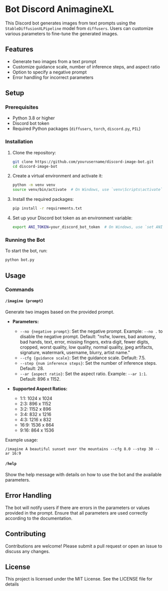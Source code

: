 # Bot Discord AnimagineXL

This Discord bot generates images from text prompts using the `StableDiffusionXLPipeline` model from `diffusers`. Users can customize various parameters to fine-tune the generated images.

## Features

- Generate two images from a text prompt
- Customize guidance scale, number of inference steps, and aspect ratio
- Option to specify a negative prompt
- Error handling for incorrect parameters

## Setup

### Prerequisites

- Python 3.8 or higher
- Discord bot token
- Required Python packages (`diffusers`, `torch`, `discord.py`, `PIL`)

### Installation

1. Clone the repository:
    ```sh
    git clone https://github.com/yourusername/discord-image-bot.git
    cd discord-image-bot
    ```

2. Create a virtual environment and activate it:
    ```sh
    python -m venv venv
    source venv/bin/activate  # On Windows, use `venv\Scripts\activate`
    ```

3. Install the required packages:
    ```sh
    pip install -r requirements.txt
    ```

4. Set up your Discord bot token as an environment variable:
    ```sh
    export ANI_TOKEN=your_discord_bot_token  # On Windows, use `set ANI_TOKEN=your_discord_bot_token`
    ```

### Running the Bot

To start the bot, run:
```sh
python bot.py
```

## Usage

### Commands

#### `/imagine {prompt}`

Generate two images based on the provided prompt.

- **Parameters:**
  - `--no {negative prompt}`: Set the negative prompt. Example: `--no .` to disable the negative prompt. Default: "nsfw, lowres, bad anatomy, bad hands, text, error, missing fingers, extra digit, fewer digits, cropped, worst quality, low quality, normal quality, jpeg artifacts, signature, watermark, username, blurry, artist name."
  - `--cfg {guidance scale}`: Set the guidance scale. Default: 7.5.
  - `--step {num inference steps}`: Set the number of inference steps. Default: 28.
  - `--ar {aspect ratio}`: Set the aspect ratio. Example: `--ar 1:1`. Default: 896 x 1152.

- **Supported Aspect Ratios:**
  - 1:1: 1024 x 1024
  - 2:3: 896 x 1152
  - 3:2: 1152 x 896
  - 3:4: 832 x 1216
  - 4:3: 1216 x 832
  - 16:9: 1536 x 864
  - 9:16: 864 x 1536

Example usage:
```
/imagine A beautiful sunset over the mountains --cfg 8.0 --step 30 --ar 16:9
```

#### `/help`

Show the help message with details on how to use the bot and the available parameters.

## Error Handling

The bot will notify users if there are errors in the parameters or values provided in the prompt. Ensure that all parameters are used correctly according to the documentation.

## Contributing

Contributions are welcome! Please submit a pull request or open an issue to discuss any changes.

## License

This project is licensed under the MIT License. See the LICENSE file for details
